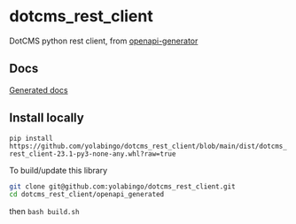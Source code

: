 # dotcms_rest_client
DotCMS python rest client, from [openapi-generator](https://github.com/openapitools/openapi-generator)

## Docs
[Generated docs](https://github.com/yolabingo/dotcms_rest_client/tree/main/openapi_generated/docs)

## Install locally
`pip install https://github.com/yolabingo/dotcms_rest_client/blob/main/dist/dotcms_rest_client-23.1-py3-none-any.whl?raw=true`

To build/update this library
```bash
git clone git@github.com:yolabingo/dotcms_rest_client.git
cd dotcms_rest_client/openapi_generated
```
then
`bash build.sh`

